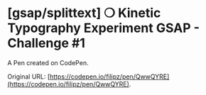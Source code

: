 # [gsap/splittext] ❍  Kinetic Typography Experiment GSAP - Challenge #1 

A Pen created on CodePen.

Original URL: [https://codepen.io/filipz/pen/QwwQYRE](https://codepen.io/filipz/pen/QwwQYRE).

